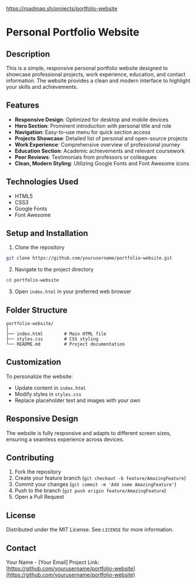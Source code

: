 https://roadmap.sh/projects/portfolio-website

# Personal Portfolio Website

## Description
This is a simple, responsive personal portfolio website designed to showcase professional projects, work experience, education, and contact information. The website provides a clean and modern interface to highlight your skills and achievements.

## Features
- **Responsive Design**: Optimized for desktop and mobile devices
- **Hero Section**: Prominent introduction with personal title and role
- **Navigation**: Easy-to-use menu for quick section access
- **Projects Showcase**: Detailed list of personal and open-source projects
- **Work Experience**: Comprehensive overview of professional journey
- **Education Section**: Academic achievements and relevant coursework
- **Peer Reviews**: Testimonials from professors or colleagues
- **Clean, Modern Styling**: Utilizing Google Fonts and Font Awesome icons

## Technologies Used
- HTML5
- CSS3
- Google Fonts
- Font Awesome

## Setup and Installation
1. Clone the repository
```bash
git clone https://github.com/yourusername/portfolio-website.git
```

2. Navigate to the project directory
```bash
cd portfolio-website
```

3. Open `index.html` in your preferred web browser

## Folder Structure
```
portfolio-website/
│
├── index.html        # Main HTML file
├── styles.css        # CSS styling
└── README.md         # Project documentation
```

## Customization
To personalize the website:
- Update content in `index.html`
- Modify styles in `styles.css`
- Replace placeholder text and images with your own

## Responsive Design
The website is fully responsive and adapts to different screen sizes, ensuring a seamless experience across devices.

## Contributing
1. Fork the repository
2. Create your feature branch (`git checkout -b feature/AmazingFeature`)
3. Commit your changes (`git commit -m 'Add some AmazingFeature'`)
4. Push to the branch (`git push origin feature/AmazingFeature`)
5. Open a Pull Request

## License
Distributed under the MIT License. See `LICENSE` for more information.

## Contact
Your Name - [Your Email]
Project Link: [https://github.com/yourusername/portfolio-website](https://github.com/yourusername/portfolio-website)
